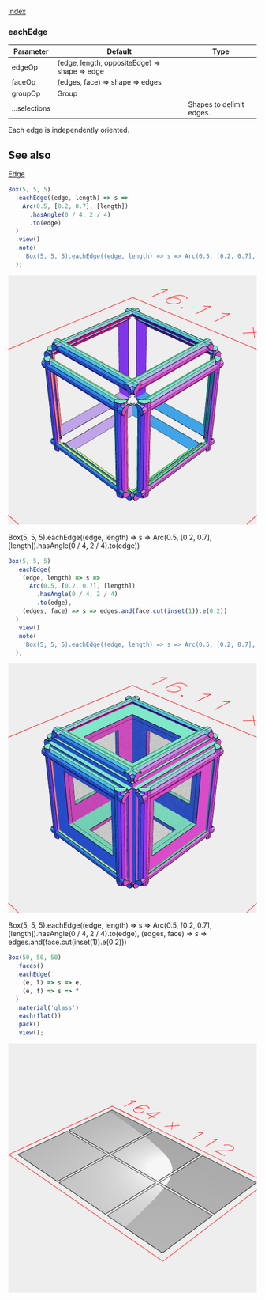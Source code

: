 [index](../../nb/api/index.md)
### eachEdge
Parameter|Default|Type
---|---|---
edgeOp|(edge, length, oppositeEdge) => shape => edge|
faceOp|(edges, face) => shape => edges|
groupOp|Group|
...selections||Shapes to delimit edges.

Each edge is independently oriented.

## See also
[Edge](../../nb/api/Edge.md)

```JavaScript
Box(5, 5, 5)
  .eachEdge((edge, length) => s =>
    Arc(0.5, [0.2, 0.7], [length])
      .hasAngle(0 / 4, 2 / 4)
      .to(edge)
  )
  .view()
  .note(
    'Box(5, 5, 5).eachEdge((edge, length) => s => Arc(0.5, [0.2, 0.7], [length]).hasAngle(0 / 4, 2 / 4).to(edge))'
  );
```

![Image](eachEdge.md.0.png)

Box(5, 5, 5).eachEdge((edge, length) => s => Arc(0.5, [0.2, 0.7], [length]).hasAngle(0 / 4, 2 / 4).to(edge))

```JavaScript
Box(5, 5, 5)
  .eachEdge(
    (edge, length) => s =>
      Arc(0.5, [0.2, 0.7], [length])
        .hasAngle(0 / 4, 2 / 4)
        .to(edge),
    (edges, face) => s => edges.and(face.cut(inset(1)).e(0.2))
  )
  .view()
  .note(
    'Box(5, 5, 5).eachEdge((edge, length) => s => Arc(0.5, [0.2, 0.7], [length]).hasAngle(0 / 4, 2 / 4).to(edge), (edges, face) => s => edges.and(face.cut(inset(1)).e(0.2)))'
  );
```

![Image](eachEdge.md.1.png)

Box(5, 5, 5).eachEdge((edge, length) => s => Arc(0.5, [0.2, 0.7], [length]).hasAngle(0 / 4, 2 / 4).to(edge), (edges, face) => s => edges.and(face.cut(inset(1)).e(0.2)))

```JavaScript
Box(50, 50, 50)
  .faces()
  .eachEdge(
    (e, l) => s => e,
    (e, f) => s => f
  )
  .material('glass')
  .each(flat())
  .pack()
  .view();
```

![Image](eachEdge.md.2.png)
